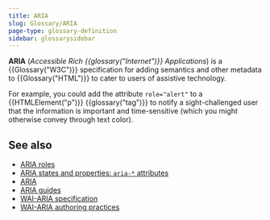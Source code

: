 ```yaml
---
title: ARIA
slug: Glossary/ARIA
page-type: glossary-definition
sidebar: glossarysidebar
---
```



**ARIA** (_Accessible Rich {{glossary("Internet")}} Applications_) is a {{Glossary("W3C")}} specification for adding semantics and other metadata to {{Glossary("HTML")}} to cater to users of assistive technology.

For example, you could add the attribute `role="alert"` to a {{HTMLElement("p")}} {{glossary("tag")}} to notify a sight-challenged user that the information is important and time-sensitive (which you might otherwise convey through text color).

## See also

- [ARIA roles](/en-US/docs/Web/Accessibility/ARIA/Roles)
- [ARIA states and properties: `aria-*` attributes](/en-US/docs/Web/Accessibility/ARIA/Attributes)
- [ARIA](/en-US/docs/Web/Accessibility/ARIA)
- [ARIA guides](/en-US/docs/Web/Accessibility/ARIA/ARIA_Guides)
- [WAI-ARIA specification](https://w3c.github.io/aria/)
- [WAI-ARIA authoring practices](https://www.w3.org/TR/wai-aria-practices-1.2/)
